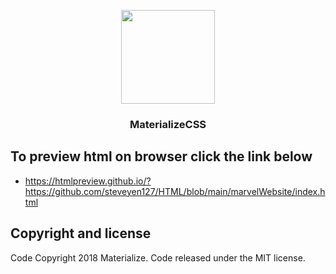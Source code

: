 <p align="center">
  <a href="http://materializecss.com/">
    <img src="http://materializecss.com/res/materialize.svg" width="150">
  </a>
</p>

<h3 align="center">MaterializeCSS</h3>

## To preview html on browser click the link below
- https://htmlpreview.github.io/?https://github.com/steveyen127/HTML/blob/main/marvelWebsite/index.html


## Copyright and license
Code Copyright 2018 Materialize. Code released under the MIT license.
